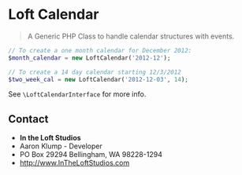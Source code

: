 # Loft Calendar

> A Generic PHP Class to handle calendar structures with events.

```php
// To create a one month calendar for December 2012:
$month_calendar = new LoftCalendar('2012-12');

// To create a 14 day calendar starting 12/3/2012
$two_week_cal = new LoftCalendar('2012-12-03', 14);
```

See `\LoftCalendarInterface` for more info.

## Contact

* **In the Loft Studios**
* Aaron Klump - Developer
* PO Box 29294 Bellingham, WA 98228-1294
* <http://www.InTheLoftStudios.com>
